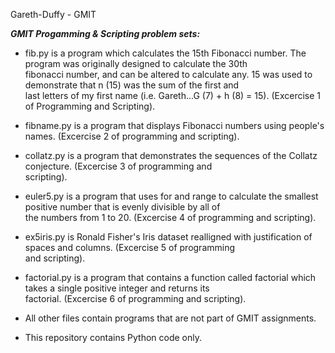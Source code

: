 Gareth-Duffy - GMIT

***GMIT Progamming & Scripting problem sets:***

* fib.py is a program which calculates the 15th Fibonacci number. The program was originally designed to calculate the 30th    
  fibonacci number, and can be altered to calculate any. 15 was used to demonstrate that n (15) was the sum of the first and   
  last letters of my first name (i.e. Gareth...G (7) + h (8) = 15). (Excercise 1 of Programming and Scripting).

* fibname.py is a program that displays Fibonacci numbers using people's names. (Excercise 2 of programming and scripting).

* collatz.py is a program that demonstrates the sequences of the Collatz conjecture. (Excercise 3 of programming and     
  scripting).

* euler5.py is a program that uses for and range to calculate the smallest positive number that is evenly divisible by all of   
  the numbers from 1 to 20. (Excercise 4 of programming and scripting).

* ex5iris.py is Ronald Fisher's Iris dataset realligned with justification of spaces and columns. (Excercise 5 of programming  
  and scripting).

* factorial.py is a program that contains a function called factorial which takes a single positive integer and returns its   
  factorial.  (Excercise 6 of programming and scripting).
 
* All other files contain programs that are not part of GMIT assignments.

* This repository contains Python code only.



